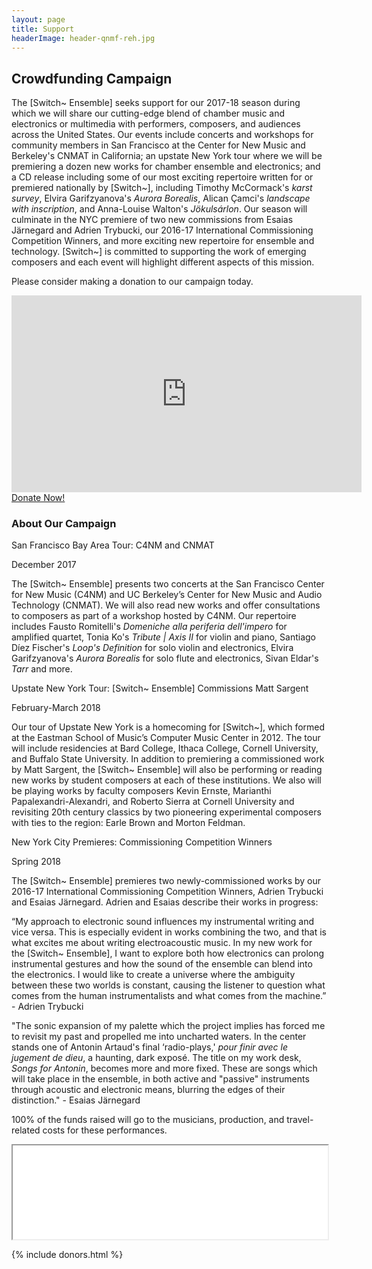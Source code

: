 ```yaml
---
layout: page
title: Support
headerImage: header-qnmf-reh.jpg
---
```


## Crowdfunding Campaign

The [Switch~ Ensemble] seeks support for our 2017-18 season during which we will share our cutting-edge blend of chamber music and electronics or multimedia with performers, composers, and audiences across the United States. Our events include concerts and workshops for community members in San Francisco at the Center for New Music and Berkeley's CNMAT in California; an upstate New York tour where we will be premiering a dozen new works for chamber ensemble and electronics; and a CD release including some of our most exciting repertoire written for or premiered nationally by [Switch~], including Timothy McCormack's *karst survey*, Elvira Garifzyanova's *Aurora Borealis*, Alican Çamci's *landscape with inscription*, and Anna-Louise Walton's *Jökulsárlon*. Our season will culminate in the NYC premiere of two new commissions from Esaias Järnegard and Adrien Trybucki, our 2016-17 International Commissioning Competition Winners, and more exciting new repertoire for ensemble and technology. [Switch~] is committed to supporting the work of emerging composers and each event will highlight different aspects of this mission.

Please consider making a donation to our campaign today.

<div class="d-flex justify-content-center mb-5">
  <iframe class="embed-responsive-item" width="560" height="315" src="https://www.youtube.com/embed/Sc6gn-AZd3E" frameborder="0" allowfullscreen></iframe>
</div>

<div class="d-flex justify-content-center mb-5">
  <a class="btn btn-lg btn-round btn-primary" href="https://fundraising.fracturedatlas.org/the-switch-ensemble/campaigns/1516" role="button">Donate Now!</a>
</div>

### About Our Campaign

<div class="d-flex justify-content-between">
  <p class="h4">San Francisco Bay Area Tour: C4NM and CNMAT</p>
  <p class="h4">December 2017</p>
</div>

The [Switch~ Ensemble] presents two concerts at the San Francisco Center for New Music (C4NM) and UC Berkeley’s Center for New Music and Audio Technology (CNMAT). We will also read new works and offer consultations to composers as part of a workshop hosted by C4NM. Our repertoire includes Fausto Romitelli's *Domeniche alla periferia dell'impero* for amplified quartet, Tonia Ko's *Tribute \| Axis II* for violin and piano, Santiago Díez Fischer's *Loop's Definition* for solo violin and electronics, Elvira Garifzyanova's *Aurora Borealis* for solo flute and electronics, Sivan Eldar's *Tarr* and more.

<div class="d-flex justify-content-between">
  <p class="h4">Upstate New York Tour: [Switch~ Ensemble] Commissions Matt Sargent</p>
  <p class="h4">February-March 2018</p>
</div>

Our tour of Upstate New York is a homecoming for [Switch~], which formed at the Eastman School of Music’s Computer Music Center in 2012. The tour will include residencies at Bard College, Ithaca College, Cornell University, and Buffalo State University. In addition to premiering a commissioned work by Matt Sargent, the [Switch~ Ensemble] will also be performing or reading new works by student composers at each of these institutions. We also will be playing works by faculty composers Kevin Ernste, Marianthi Papalexandri-Alexandri, and Roberto Sierra at Cornell University and revisiting 20th century classics by two pioneering experimental composers with ties to the region: Earle Brown and Morton Feldman.

<div class="d-flex justify-content-between">
  <p class="h4">New York City Premieres: Commissioning Competition Winners</p>
  <p class="h4">Spring 2018</p>
</div>

The [Switch~ Ensemble] premieres two newly-commissioned works by our 2016-17 International Commissioning Competition Winners, Adrien Trybucki and Esaias Järnegard. Adrien and Esaias describe their works in progress:

“My approach to electronic sound influences my instrumental writing and vice versa. This is especially evident in works combining the two, and that is what excites me about writing electroacoustic music. In my new work for the [Switch~ Ensemble], I want to explore both how electronics can prolong instrumental gestures and how the sound of the ensemble can blend into the electronics. I would like to create a universe where the ambiguity between these two worlds is constant, causing the listener to question what comes from the human instrumentalists and what comes from the machine.” - Adrien Trybucki

"The sonic expansion of my palette which the project implies has forced me to revisit my past and propelled me into uncharted waters. In the center stands one of Antonin Artaud's final ‘radio-plays,' *pour finir avec le jugement de dieu*, a haunting, dark exposé. The title on my work desk, *Songs for Antonin*, becomes more and more fixed. These are songs which will take place in the ensemble, in both active and "passive" instruments through acoustic and electronic means, blurring the edges of their distinction." - Esaias Järnegard

100% of the funds raised will go to the musicians, production, and travel-related costs for these performances.

<div class="d-flex justify-content-center mb-5">
  <iframe src="switch-featured-composers-1200px.jpg" width="100%"></iframe>
</div>

{% include donors.html %}

<!--
### Help commission an innovative new work!

We have already generated a great deal of momentum as we plan our 2017-18 season! We are excited for collaborations with Swiss composer Katharina Rosenberger, American composer Matt Sargent, and Switch~'s Artistic Director Jason Thorpe Buchanan.

We are raising commissioning fees for the creation of each new work to support the commissioning fee and remaining production expenses. Plans for next season include premieres and residencies in New York, Chicago, San Diego, San Francisco, and Europe.

Many thanks for your support,
Switch~ Ensemble

Jason Thorpe Buchanan, composer (Artistic Director)  
Christopher Chandler, composer (Executive Director)  
Clay Mettens, composer (Director of Development)  
Zach Sheets, flute  
Madison Greenstone, clarinet  
Matt Evans, saxophone  
Lauren Cauley, violin  
T.J. Borden, cello  
Wei-Han Wu, piano  
Megan Arns, percussion
-->
